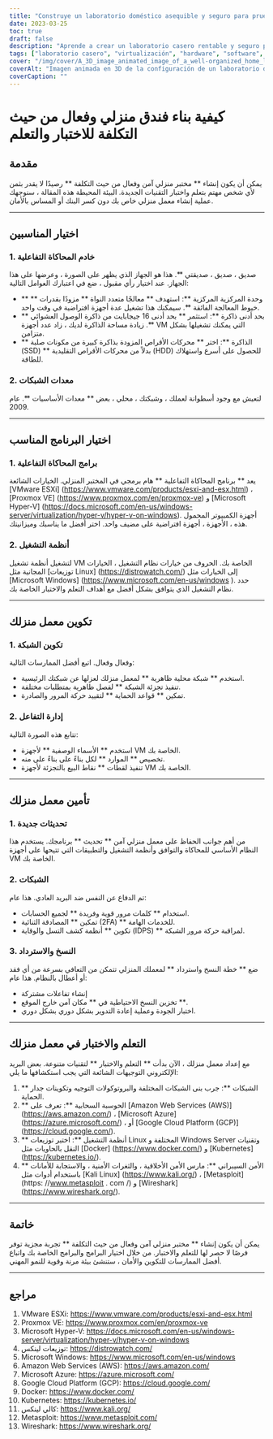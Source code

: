 ```yaml
---
title: "Construye un laboratorio doméstico asequible y seguro para pruebas y aprendizaje informático"
date: 2023-03-25
toc: true
draft: false
description: "Aprende a crear un laboratorio casero rentable y seguro para adquirir experiencia práctica en TI, experimentando con conceptos de software, hardware y redes."
tags: ["laboratorio casero", "virtualización", "hardware", "software", "redes", "seguridad", "aprendizaje", "pruebas", "profesional de TI", "entusiasta de la tecnología", "VMware", "Proxmox", "Hyper-V", "Linux", "Windows", "configuración de red", "gestión de máquinas virtuales", "copia de seguridad y recuperación", "computación en la nube", "ciberseguridad"].
cover: "/img/cover/A_3D_image_animated_image_of_a_well-organized_home_lab_setup.png"
coverAlt: "Imagen animada en 3D de la configuración de un laboratorio doméstico bien organizado, que incluye un rack de servidores, equipos de red y varias pantallas que muestran máquinas virtuales, mapas de red y funciones de seguridad, todo ello en un acogedor entorno doméstico."
coverCaption: ""
---
```



 # كيفية بناء فندق منزلي وفعال من حيث التكلفة للاختبار والتعلم
 
 ## مقدمة
 
 يمكن أن يكون إنشاء ** مختبر منزلي آمن وفعال من حيث التكلفة ** رصيدًا لا يقدر بثمن لأي شخص مهتم بتعلم واختبار التقنيات الجديدة. البيئة المحيطة هذه المقالة ، سنوجهك عملية إنشاء معمل منزلي خاص بك دون كسر البنك أو المساس بالأمان.
 
 ______
 
 ## اختيار المناسبين
 
 ### 1. خادم المحاكاة التفاعلية
 
 صديق ، صديق ، صديقتي **. هذا هو الجهاز الذي يظهر على الصورة ، وعرضها على هذا الجهاز. عند اختيار رأي مقبول ، ضع في اعتبارك العوامل التالية:
 
 - ** وحدة المركزية المركزية **: استهدف ** معالجًا متعدد النواة ** مزودًا بقدرات ** خيوط المعالجة الفائقة **. سيمكنك هذا تشغيل عدة أجهزة افتراضية في وقت واحد.
 - ** بحد أدنى ذاكرة **: استثمر ** بحد أدنى 16 جيجابايت من ذاكرة الوصول العشوائي **. زيادة مساحة الذاكرة لديك ، زاد عدد أجهزة VM التي يمكنك تشغيلها بشكل متزامن.
 - ** الذاكرة **: اختر ** محركات الأقراص المزودة بذاكرة كبيرة من مكونات صلبة (SSD) ** بدلاً من محركات الأقراص التقليدية (HDD) للحصول على أسرع واستهلاك للطاقة.
 
 ### 2. معدات الشبكات
 
 لتعيش مع وجود أسطوانة لعملك ، وشبكتك ، محلي ، بعض ** معدات الأساسيات **. عام 2009.
 
 ______
 
 ## اختيار البرنامج المناسب
 
 ### 1. برامج المحاكاة التفاعلية
 
 يعد ** برنامج المحاكاة التفاعلية ** هام برمجي في المختبر المنزلي. الخيارات الشائعة [VMware ESXi] (https://www.vmware.com/products/esxi-and-esx.html) ، [Proxmox VE] (https://www.proxmox.com/en/proxmox-ve) و [Microsoft Hyper-V] (https://docs.microsoft.com/en-us/windows-server/virtualization/hyper-v/hyper-v-on-windows). أجهزة الكمبيوتر المحمول هذه ، الأجهزة ، أجهزة افتراضية على مضيف واحد. اختر أفضل ما يناسبك وميزانيتك.
 
 ### 2. أنظمة التشغيل
 
 لتشغيل أنظمة تشغيل VM الخاصة بك. الحروف من خيارات نظام التشغيل ، الخيارات المجانية مثل [توزيعات Linux] (https://distrowatch.com/) إلى الخيارات مثل [Microsoft Windows] (https://www.microsoft.com/en-us/windows ). حدد نظام التشغيل الذي يتوافق بشكل أفضل مع أهداف التعلم والاختبار الخاصة بك.
 
 ______
 
 ## تكوين معمل منزلك
 
 ### 1. تكوين الشبكة
 
 وفعال وفعال. اتبع أفضل الممارسات التالية:
 
 - استخدم ** شبكة محلية ظاهرية ** لمعمل منزلك لعزلها عن شبكتك الرئيسية.
 - تنفيذ تجزئة الشبكة ** لفصل ظاهرية بمتطلبات مختلفة.
 - تمكين ** قواعد الحماية ** لتقييد حركة المرور والصادرة.
 
 ### 2. إدارة التفاعل
 
 تتابع هذه الصورة التالية:
 
 - استخدم ** الأسماء الوصفية ** لأجهزة VM الخاصة بك.
 - تخصيص ** الموارد ** لكل بناءً على بناءً على منه.
 - تنفيذ لقطات ** نقاط البيع بالتجزئة لأجهزة VM الخاصة بك.
 
 ______
 
 ## تأمين معمل منزلك
 
 ### 1. تحديثات جديدة
 
 من أهم جوانب الحفاظ على معمل منزلي آمن ** تحديث ** برنامجك. يستخدم هذا النظام الأساسي للمحاكاة والتوافق وأنظمة التشغيل والتطبيقات التي تتيحها على أجهزة VM الخاصة بك.
 
 ### 2. الشبكات
 
 تم الدفاع عن النفس ضد البريد العادي. هذا عام:
 
 - استخدام ** كلمات مرور قوية وفريدة ** لجميع الحسابات.
 - تمكين ** المصادقة الثنائية (2FA) ** للخدمات الهامة.
 - تكوين ** أنظمة كشف التسل والوقاية (IDPS) ** لمراقبة حركة مرور الشبكة.
 
 ### 3. النسخ والاسترداد
 
 ضع ** خطة النسخ واسترداد ** لمعملك المنزلي تتمكن من التعافي بسرعة من أي فقد أو أعطال بالنظام. هذا عام:
 
 - إنشاء تفاعلات مشتركة
 - تخزين النسخ الاحتياطية في ** مكان آمن خارج الموقع **.
 - اختبار الجودة وعملية إعادة التدوير بشكل دوري بشكل دوري.
 
 ______
 
 ## التعلم والاختبار في معمل منزلك
 
 مع إعداد معمل منزلك ، الآن بدأت ** التعلم والاختبار ** لتقنيات متنوعة. بعض البريد الإلكتروني التوجيهات الشائعة التي يجب استكشافها ما يلي:
 
 1. ** الشبكات **: جرب بنى الشبكات المختلفة والبروتوكولات التوجيه وتكوينات جدار الحماية.
 2. ** الحوسبة السحابية **: تعرف على [Amazon Web Services (AWS)] (https://aws.amazon.com/) ، [Microsoft Azure] (https://azure.microsoft.com/) ، أو [Google Cloud Platform (GCP)] (https://cloud.google.com/).
 3. ** أنظمة التشغيل **: اختبر توزيعات Linux المختلفة و Windows Server وتقنيات النقل بالحاويات مثل [Docker] (https://www.docker.com/) و [Kubernetes] (https://kubernetes.io/).
 4. ** الأمن السيبراني **: مارس الأمن الأخلاقية ، والثغرات الأمنية ، والاستجابة للأمانات باستخدام أدوات مثل [Kali Linux] (https://www.kali.org/) ، [Metasploit] (https: //www.metasploit . com /) و [Wireshark] (https://www.wireshark.org/).
 
 ______
 
 ## خاتمة
 
 يمكن أن يكون إنشاء ** مختبر منزلي آمن وفعال من حيث التكلفة ** تجربة مجزية توفر فرصًا لا حصر لها للتعلم والاختبار. من خلال اختيار البرامج والبرامج الخاصة بك واتباع أفضل الممارسات للتكوين والأمان ، ستنشئ بيئة مرنة وقوية للنمو المهني.
 
 ______
 
 ## مراجع
 
 1. VMware ESXi: <https://www.vmware.com/products/esxi-and-esx.html>
 2. Proxmox VE: <https://www.proxmox.com/en/proxmox-ve>
 3. Microsoft Hyper-V: <https://docs.microsoft.com/en-us/windows-server/virtualization/hyper-v/hyper-v-on-windows>
 4. توزيعات لينكس: <https://distrowatch.com/>
 5. Microsoft Windows: <https://www.microsoft.com/en-us/windows>
 6. Amazon Web Services (AWS): <https://aws.amazon.com/>
 7. Microsoft Azure: <https://azure.microsoft.com/>
 8. Google Cloud Platform (GCP): <https://cloud.google.com/>
 9. Docker: <https://www.docker.com/>
 10. Kubernetes: <https://kubernetes.io/>
 11. كالي لينكس: <https://www.kali.org/>
 12. Metasploit: <https://www.metasploit.com/>
 13. Wireshark: <https://www.wireshark.org/>
